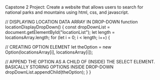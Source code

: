 Capstone 2 Project:
Create a website that allows users to search for national parks and mountains using html, css, and javascript.


// DISPLAYING LOCATION DATA ARRAY IN DROP-DOWN
function locationDisplayDropDown() {
const dropDownList = document.getElementById("locationList");
let length = locationsArray.length;
for (let i = 0; i < length; i++) {


// CREATING OPTION ELEMENT
let theOption = new Option(locationsArray[i], locationsArray[i]);


// APPEND THE OPTION AS A CHILD OF (INSIDE) THE SELECT ELEMENT. BASICALLY STORING OPTIONS INSIDE DROP-DOWN
dropDownList.appendChild(theOption);
  }
}
